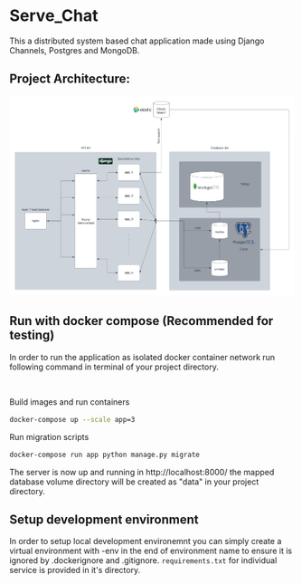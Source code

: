 # Serve_Chat
This a distributed system based chat application made using Django Channels, Postgres and MongoDB.
## Project Architecture:

<p align="center">
    <img src="./images/a.png" width="700px" />
</p>


## Run with docker compose (Recommended for testing)
In order to run the application as isolated docker container network run following command in terminal of your project directory.

<br/>


Build images and run containers
```bash
docker-compose up --scale app=3
``` 
Run migration scripts
```bash
docker-compose run app python manage.py migrate
```
The server is now up and running in http://localhost:8000/
the mapped database volume directory will be created as "data" in your project directory.

## Setup development environment

In order to setup local development environemnt you can simply create a virtual environment with -env in the end of environment name to ensure it is ignored by .dockerignore and .gitignore. `requirements.txt` for individual service is provided in it's directory.